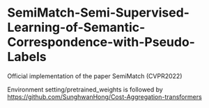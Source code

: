 # SemiMatch-Semi-Supervised-Learning-of-Semantic-Correspondence-with-Pseudo-Labels
Official implementation of the paper SemiMatch (CVPR2022)

Environment setting/pretrained_weights is followed by 
https://github.com/SunghwanHong/Cost-Aggregation-transformers
